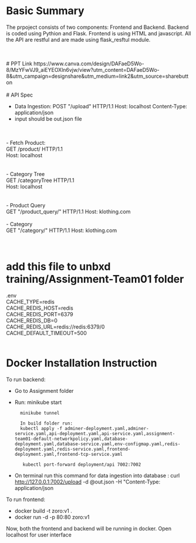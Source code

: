 # Basic Summary
The prpoject consists of two components: Frontend and Backend.
Backend is coded using Pythion and Flask.
Frontend is using HTML and javascript.
All the API are restful and are made using flask_resftul module.

<br>
<br>
# PPT Link
https://www.canva.com/design/DAFaeD5Wo-8/MzYFwVJ9_aiEYEOXln6vjw/view?utm_content=DAFaeD5Wo-8&utm_campaign=designshare&utm_medium=link2&utm_source=sharebutton

<br>
<br>
# API Spec

- Data Ingestion:
     POST 
    "/upload"  HTTP/1.1
    Host: localhost
    Content-Type: application/json
- input should be out.json file
<br>
<br>
- Fetch Product:<br>
    GET /product/<string:productId> HTTP/1.1<br>
    Host: localhost<br>
<br>
<br>
- Category Tree<br>
    GET /categoryTree HTTP/1.1<br>
    Host: localhost<br>
<br>
<br>
- Product Query<br>
     GET 
    "/product_query/<string:searchQuery>"  HTTP/1.1
    Host: klothing.com 
<br>
<br>
- Category <br>
    GET 
    "/category/<string:catId>"  HTTP/1.1
    Host: klothing.com 
<br>
<br>
<br>


# add this file to unbxd training/Assignment-Team01 folder
.env<br>
CACHE_TYPE=redis<br>
CACHE_REDIS_HOST=redis<br>
CACHE_REDIS_PORT=6379<br>
CACHE_REDIS_DB=0<br>
CACHE_REDIS_URL=redis://redis:6379/0<br>
CACHE_DEFAULT_TIMEOUT=500<br>
<br>

# Docker Installation Instruction
To run backend:
- Go to Assignment folder
- Run:  minikube start

        minikube tunnel

        In build folder run:
        kubectl apply -f adminer-deployment.yaml,adminer-service.yaml,api-deployment.yaml,api-service.yaml,assignment-team01-default-networkpolicy.yaml,database-deployment.yaml,database-service.yaml,env-configmap.yaml,redis-deployment.yaml,redis-service.yaml,frontend-deployment.yaml,frontend-tcp-service.yaml

         kubectl port-forward deployment/api 7002:7002

- On terminal run this command for data ingestion into database :
        curl http://127.0.0.1:7002/upload -d @out.json -H "Content-Type: application/json

To run frontend:
- docker build -t zoro:v1 . 
- docker run -d -p 80:80 zoro:v1

Now, both the frontend and backend will be running in docker.
Open localhost for user interface







